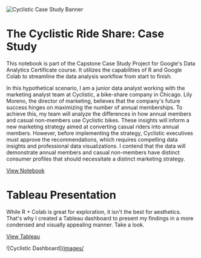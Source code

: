 ![Cyclistic Case Study Banner](https://github.com/philip-hawkins-git/philip-hawkins-git.github.io/blob/master/images/CyclisticCaseStudyBanner.png?raw=true)

# The Cyclistic Ride Share: Case Study
This notebook is part of the Capstone Case Study Project for Google's Data Analytics Certificate course. It utilizes the capabilities of R and Google Colab to streamline the data analysis workflow from start to finish.

In this hypothetical scenario, I am a junior data analyst working with the marketing analyst team at Cyclistic, a bike-share company in Chicago. Lily Moreno, the director of marketing, believes that the company's future success hinges on maximizing the number of annual memberships. To achieve this, my team will analyze the differences in how annual members and casual non-members use Cyclistic bikes. These insights will inform a new marketing strategy aimed at converting casual riders into annual members. However, before implementing the strategy, Cyclistic executives must approve the recommendations, which requires compelling data insights and professional data visualizations. I contend that the data will demonstrate annual members and casual non-members have distinct consumer profiles that should necessitate a distinct marketing strategy.

[View Notebook](https://github.com/philip-hawkins-git/portfolio/blob/main/CyclisticCaseStudy.ipynb)

# Tableau Presentation

While R + Colab is great for exploration, it isn't the best for aesthetics. That's why I created a Tableau dashboard to present my findings in a more condensed and visually appealing manner. Take a look.

[View Tableau](https://public.tableau.com/views/CyclisticBikeShareStudy_17406812554380/Dashboard?:language=en-US&:sid=&:redirect=auth&:display_count=n&:origin=viz_share_link)

![Cyclistic Dashboard]([images/](https://github.com/philip-hawkins-git/philip-hawkins-git.github.io/blob/master/images/CyclisticDashboard.png)

